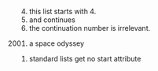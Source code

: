 4. this list starts with 4.
5. and continues
1. the continuation number is irrelevant.

2001) a space odyssey

1. standard lists get no start attribute
